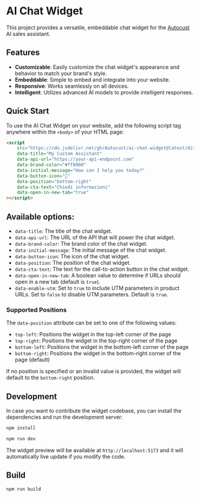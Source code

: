 # AI Chat Widget

This project provides a versatile, embeddable chat widget for the [Autocust](https://www.autocust.it) AI sales assistant.

## Features

- **Customizable**: Easily customize the chat widget's appearance and behavior to match your brand's style.
- **Embeddable**: Simple to embed and integrate into your website.
- **Responsive**: Works seamlessly on all devices.
- **Intelligent**: Utilizes advanced AI models to provide intelligent responses.

## Quick Start

To use the AI Chat Widget on your website, add the following script tag anywhere within the `<body>` of your HTML page:

```html
<script
    src="https://cdn.jsdelivr.net/gh/Autocust/ai-chat-widget@latest/dist/chat-widget.min.js"
    data-title="My Custom Assistant"
    data-api-url="https://your-api-endpoint.com"
    data-brand-color="#ff0000"
    data-initial-message="How can I help you today?"
    data-button-icon="🤖"
    data-position="bottom-right"
    data-cta-text="Chiedi informazioni"
    data-open-in-new-tab="true"
></script>
```

## Available options:

- `data-title`: The title of the chat widget.
- `data-api-url`: The URL of the API that will power the chat widget.
- `data-brand-color`: The brand color of the chat widget.
- `data-initial-message`: The initial message of the chat widget.
- `data-button-icon`: The icon of the chat widget.
- `data-position`: The position of the chat widget.
- `data-cta-text`: The text for the call-to-action button in the chat widget.
- `data-open-in-new-tab`: A boolean value to determine if URLs should open in a new tab (default is `true`).
- `data-enable-utm`: Set to `true` to include UTM parameters in product URLs. Set to `false` to disable UTM parameters. Default is `true`.

### Supported Positions

The `data-position` attribute can be set to one of the following values:

- `top-left`: Positions the widget in the top-left corner of the page
- `top-right`: Positions the widget in the top-right corner of the page
- `bottom-left`: Positions the widget in the bottom-left corner of the page
- `bottom-right`: Positions the widget in the bottom-right corner of the page (default)

If no position is specified or an invalid value is provided, the widget will default to the `bottom-right` position.

## Development

In case you want to contribute the widget codebase, you can install the dependencies and run the development server:

```bash
npm install
```

```bash
npm run dev
```

The widget preview will be available at `http://localhost:5173` and it will automatically live update if you modify the code.

## Build

```bash
npm run build
```

